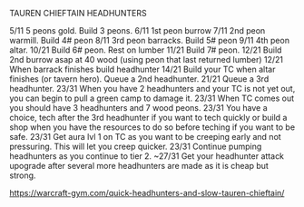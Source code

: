 ﻿TAUREN CHIEFTAIN HEADHUNTERS

5/11 5 peons gold. Build 3 peons.
6/11 1st peon burrow 
7/11 2nd peon warmill. Build 4# peon 
8/11 3rd peon barracks. Build 5# peon
9/11 4th peon altar.
10/21 Build 6# peon. Rest on lumber
11/21 Build 7# peon.
12/21 Build 2nd burrow asap at 40 wood (using peon that last returned lumber)
12/21 When barrack finishes build headhunter
14/21 Build your TC when altar finishes (or tavern hero). Queue a 2nd headhunter.
21/21 Queue a 3rd headhunter.
23/31 When you have 2 headhunters and your TC is not yet out, you can begin to pull a green camp to damage it.
23/31 When TC comes out you should have 3 headhunters and 7 wood peons. 
23/31 You have a choice, tech after the 3rd headhunter if you want to tech quickly or build a shop when you have the resources to do so before teching if you want to be safe.
23/31 Get aura lvl 1 on TC as you want to be creeping early and not
pressuring. This will let you creep quicker.
23/31 Continue pumping headhunters as you continue to tier 2.
~27/31 Get your headhunter attack upograde after several more headhunters are made as it is cheap but strong.

https://warcraft-gym.com/quick-headhunters-and-slow-tauren-chieftain/